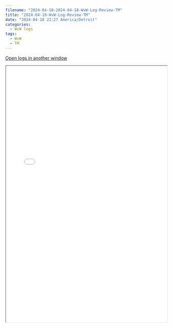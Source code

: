 ```yaml
---
filename: "2024-04-18-2024-04-18-WvW-Log-Review-TM"
title: "2024-04-18-WvW-Log-Review-TM"
date: "2024-04-18 22:27 America/Detroit"
categories:
  - WvW logs
tags:
  - WvW
  - TM
---
```

 <a href="/assets/wvwlogs/reports20240418_TM.html#20240418-WvW-Log-Review" target="_blank">Open logs in another window</a>

<iframe src="/assets/wvwlogs/reports20240418_TM.html#20240418-WvW-Log-Review" width="100%" height="800" style="display:block; margin: 0 auto;"> </iframe>